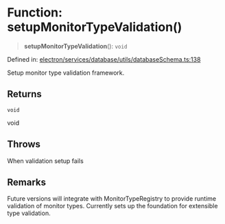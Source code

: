 # Function: setupMonitorTypeValidation()

> **setupMonitorTypeValidation**(): `void`

Defined in: [electron/services/database/utils/databaseSchema.ts:138](https://github.com/Nick2bad4u/Uptime-Watcher/blob/3cce0c3b352c8390536ca3c7399ece50a05faf18/electron/services/database/utils/databaseSchema.ts#L138)

Setup monitor type validation framework.

## Returns

`void`

void

## Throws

When validation setup fails

## Remarks

Future versions will integrate with MonitorTypeRegistry to provide
runtime validation of monitor types. Currently sets up the foundation
for extensible type validation.
